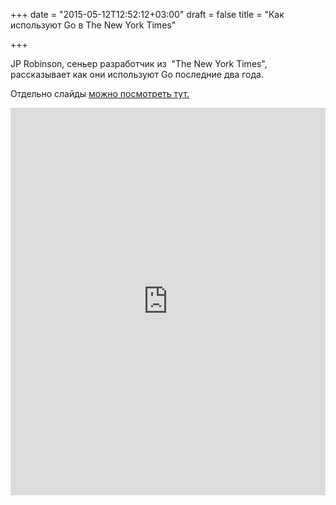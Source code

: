 +++
date = "2015-05-12T12:52:12+03:00"
draft = false
title = "Как используют Go в The New York Times"

+++

<p>JP Robinson, сеньер разработчик из &nbsp;&quot;The New York Times&quot;, рассказывает как они используют Go последние два года.</p>

<p>Отдельно слайды <a href="https://speakerdeck.com/nytdevs/using-go-at-the-new-york-times">можно посмотреть тут.</a></p>
 <iframe width="100%" height="620" src="https://www.youtube.com/embed/bAQ9ShmXYLY" frameborder="0" allowfullscreen></iframe>